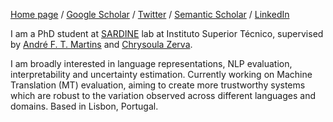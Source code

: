 [Home page](https://glushkovato.github.io) / [Google Scholar](https://scholar.google.com/citations?user=tvQWgU8AAAAJ&hl=en&oi=ao) / [Twitter](https://twitter.com/glushkovato) / [Semantic Scholar](https://www.semanticscholar.org/author/T.-Glushkova/1400347769) / [LinkedIn](https://www.linkedin.com/in/glushkovato/)

I am a PhD student at [SARDINE](https://sardine-lab.github.io/) lab at Instituto Superior Técnico, supervised by [André F. T. Martins](https://andre-martins.github.io/) and [Chrysoula Zerva](https://www.linkedin.com/in/chryssa-zerva-7bb4a966). 

I am broadly interested in language representations, NLP evaluation, interpretability and uncertainty estimation. Currently working on Machine Translation (MT) evaluation, aiming to create more trustworthy systems which are robust to the variation observed across different languages and domains.  Based in Lisbon, Portugal.
